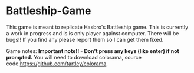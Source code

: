 # Battleship-Game
This game is meant to replicate Hasbro's Battleship game.
This is currently a work in progress and is is only player against computer.
There will be bugs!! If you find any please report them so I can get them fixed.

Game notes:
**Important note!! - Don't press any keys (like enter) if not prompted.**
You will need to download colorama, source code:https://github.com/tartley/colorama.
